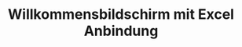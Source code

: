 ---
layout: article
title: Willkommensbildschirm mit Excel Anbindung
description: 
  - Ein Willkommensbildschirm für den Empfangsbereich oder Lobby. Gepflegt mit Hilfe einer Excel Datei.
lang: de
weight: 290
isDraft: false
ref: Welcome_Template_Excel
category:
image: Welcome_Template_Excel_DE.png
download: Welcome_Template_Excel_DE.pbmx
overview_description:
overview_benefits:
overview_data_sources:
---
